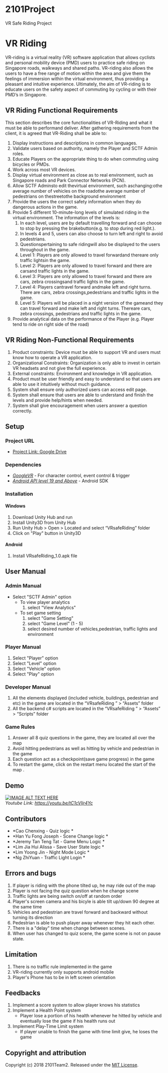 # 2101Project
VR Safe Riding Project


# VR Riding
VR-riding is a virtual reality (VR) software application that allows cyclists and personal mobility device (PMD) users to practice safe riding on Singapore roads, walkways and shared paths. VR-riding also allows the users to have a free range of motion within the area and give them the feelings of immersion within the virtual environment, thus providing a pleasant and intuitive experience. Ultimately, the aim of VR-riding is to educate users on the safety aspect of commuting by cycling or with their PMD’s in Singapore.

## VR Riding Functional Requirements
This section describes the core functionalities of VR-Riding and what it must be able to performand deliver. After gathering requirements from the client, it is agreed that VR-Riding shall be able to:
1. Display instructions and descriptions in common languages.
2. Validate users based on authority, namely the Player and SCTF Admin roles.
3. Educate Players on the appropriate thing to do when commuting using bicycles or PMDs.
4. Work across most VR devices.
5. Display virtual environment as close as to real environment, such as Singapore roads and Park Connector Networks (PCN).
6. Allow SCTF Adminsto edit thevirtual environment, such aschanging:othe average number of vehicles on the roadothe average number of 	    pedestrians on thestreetothe background environment
7. Provide the users the correct safety information when they do dangerous actions in the game.
8. Provide 5 different 10-minute-long levels of simulated riding in the virtual environment. 
    The information of the levels is:
	1. In each level, users are by default travelling forward and can choose to stop by pressing the brakebutton(e.g. to stop during 	    red light.). 
	2. In levels 4 and 5, users can also choose to turn left and right to avoid pedestrians.
	3. Questionspertaining to safe ridingwill also be displayed to the users throughout in the game.
	4. Level 1: Players are only allowed to travel forwardand thereare only traffic lightsin the game.
	5. Level 2: Players are only allowed to travel forward and there are carsand traffic lights in the game.
	6. Level 3: Players are only allowed to travel forward and there are cars, zebra crossingsand traffic lights in the game.
	7. Level 4: Players cantravel forward andmake left and right turns. There are cars, zebra crossings,pedestrians and traffic 	            lights in the game.
	8. Level 5: Players will be placed in a night version of the gameand they can travel forward and make left and right turns. 	            Thereare cars, zebra crossings, pedestrians and traffic lights in the game.
9. Provide analytical data on the performance of the Player (e.g. Player tend to ride on right side of the road)

## VR Riding Non-Functional Requirements
1. Product constraints: Device must be able to support VR and users must know how to operate a VR application. 
2. Organizational Constraints: Organization is only able to invest in certain VR headsets and not give the full experience. 
3. External constraints: Environment and knowledge in VR application.   
4. Product must be user friendly and easy to understand so that users are able to use it intuitively without much guidance.
5. System shall ensure only authorized users can access edit page. 
6. System shall ensure that users are able to understand and finish the levels and provide help/hints when needed. 
7. System shall give encouragement when users answer a question correctly.

## Setup 

### Project URL
* [Project Link: Google Drive](https://drive.google.com/open?id=1HVzAYGdR2tUlPMDpsFwt39b-0ySC7_s4)

### Dependencies

* [*GoogleVR*](https://github.com/googlevr/gvr-unity-sdk) - For character control, event control & trigger
* [*Android API level 19 and Above*](https://developer.android.com/studio/) - Android SDK

### Installation
#### Windows
1. Download Unity Hub and run 
2. Install Unity3D from Unity Hub
3. Run Unity Hub > Open > Located and select “VRsafeRiding” folder
4. Click on "Play" button in Unity3D

#### Android
1. Install VRsafeRiding_1.0.apk file 

## User Manual
### Admin Manual
*   Select "SCTF Admin" option
	* To view player analytics 
       1. select "View Analytics"
	* To set game setting 
      1. select "Game Setting"
      2. select "Game Level" (1 - 5)
      3. select desired number of vehicles,pedestrian, traffic lights and environment
  
### Player Manual
1. Select "Player" option
2. Select "Level" option
3. Select "Vehicle" option
4. Select "Play" option

### Developer Manual
1. All the elements displayed (included vehicle, buildings, pedestrian and etc) in the game are located in the “VRsafeRiding ” > “Assets” folder
2. All the backend c# scripts are located in the “VRsafeRiding ” > “Assets” > “Scripts” folder

### Game Rules
 1. Answer all 8 quiz questions in the game, they are located all over the map
 2. Avoid hitting pedestrians as well as hitting by vehicle and pedestrian 
    in the game
 3. Each question act as a checkpoint(save game progress) in the game 
 4. To restart the game, click on the restart menu located the start of the map .

## Demo
[![IMAGE ALT TEXT HERE](https://img.youtube.com/vi/tC1cVljr4Yc/0.jpg)](https://www.youtube.com/watch?v=tC1cVljr4Yc)  
*Youtube Link: https://youtu.be/tC1cVljr4Yc*

## Contributors

* *Cao Chenxing - Quiz logic *
* *Han Yu Fong Joseph - Scene Change logic *
* *Jeremy Tan Teng Tat - Game Menu Logic *
* *Lim Jia Hui Alissa - Save User State logic *
* *Lim Yoong Jin - Night Mode Logic *
* *Ng ZhiYuan - Traffic Light Login *


## Errors and bugs
   1. If player is riding with the phone tilted up, he may ride out of the map
   2. Player is not facing the quiz question when he change scene
   3. Traffic lights are being switch on/off at random order
   4. Player's screen camera and his bicyle is able tilt up/down 90 degree at the same time
   5. Vehicles and pedestrian are travel forward and backward without turning its direction
   6. Pedestrian is able to push player away whenever they hit each other.
   7. There is a "delay" time when change between scenes.
   8. When user has changed to quiz scene, the game scene is not on pause state.
   
   
## Limitation
   1. There is no traffic rule implemented in the game
   2. VR-riding currently only supports android mobile
   3. Player's Phone has to be in left screen orientation 

## Feedbacks
   1. Implement a score system to allow player knows his statistics
   2. Implement a Health Point system 
      * Player lose a portion of his health whenever he hitted by vehicle and eventually lose the game if his health runs out
   3. Implement Play-Time Limit system
      * If player unable to finish the game with time limit give, he loses the game

## Copyright and attribution

Copyright (c) 2018 2101Team2. Released under the [MIT License](https://github.com/lewisccx/Team2/blob/master/LICENSE.MD).
